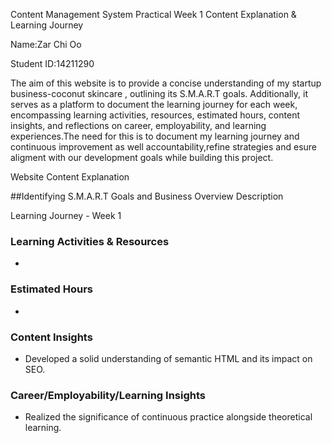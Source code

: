 Content Management System Practical Week 1 Content Explanation & Learning Journey

Name:Zar Chi Oo


Student ID:14211290


The aim of this website is to provide a concise understanding of my  startup business-coconut skincare , outlining its S.M.A.R.T goals. Additionally, it serves as a platform to document the learning journey for each week, encompassing learning activities, resources, estimated hours, content insights, and reflections on career, employability, and learning experiences.The need for this is to document my  learning journey and continuous improvement as well accountability,refine strategies and esure aligment with our development goals while building this project.




Website Content Explanation

##Identifying S.M.A.R.T Goals and Business Overview
Description



Learning Journey - Week 1


### Learning Activities & Resources

- 

### Estimated Hours

-
### Content Insights

- Developed a solid understanding of semantic HTML and its impact on SEO.


### Career/Employability/Learning Insights

- Realized the significance of continuous practice alongside theoretical learning.
  







